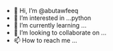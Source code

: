 - 👋 Hi, I’m @abutawfeeq
- 👀 I’m interested in ...python
- 🌱 I’m currently learning ...
- 💞️ I’m looking to collaborate on ...
- 📫 How to reach me ...

<!---
abutawfeeq/abutawfeeq is a ✨ special ✨ repository because its `README.md` (this file) appears on your GitHub profile.
You can click the Preview link to take a look at your changes.
--->
